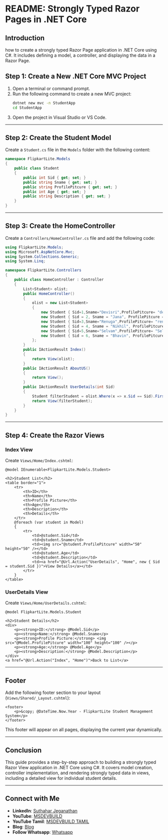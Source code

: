 # README: Strongly Typed Razor Pages in .NET Core 
## Introduction
 how to create a strongly typed Razor Page application in .NET Core using C#. It includes defining a model, a controller, and displaying the data in a Razor Page.


## Step 1: Create a New .NET Core MVC Project
1. Open a terminal or command prompt.
2. Run the following command to create a new MVC project:
   ```sh
   dotnet new mvc -n StudentApp
   cd StudentApp
   ```
3. Open the project in Visual Studio or VS Code.

---

## Step 2: Create the Student Model
Create a `Student.cs` file in the `Models` folder with the following content:

```csharp
namespace FlipkartLite.Models
{
    public class Student
    {
        public int Sid { get; set; }
        public string Sname { get; set; }
        public string ProfilePitcure { get; set; }
        public int Age { get; set; }
        public string Description { get; set; }
    }
}
```

---

## Step 3: Create the HomeController
Create a `Controllers/HomeController.cs` file and add the following code:

```csharp
using FlipkartLite.Models;
using Microsoft.AspNetCore.Mvc;
using System.Collections.Generic;
using System.Linq;

namespace FlipkartLite.Controllers
{
    public class HomeController : Controller
    {
        List<Student> olist;
        public HomeController()
        {
            olist = new List<Student>
            {
                new Student { Sid=1,Sname="Devisri",ProfilePitcure= "devisri.jpeg",Age=35,Description= "I am working in Accenture" },
                new Student { Sid = 2, Sname = "Jana", ProfilePitcure = "jana.jpeg", Age = 25, Description = "I am working in Mindtree" },
                new Student { Sid=3,Sname="Renuga",ProfilePitcure= "renuga.jpeg",Age=22,Description= "I am working in Wipro" },
                new Student { Sid = 4, Sname = "Nikhil", ProfilePitcure = "Nikhil.jpeg", Age = 21, Description = "I am working in LNT" },
                new Student { Sid=5,Sname="Selvam",ProfilePitcure= "Selvam.jpeg",Age=19,Description= "I am working in OLA" },
                new Student { Sid = 6, Sname = "Bhavin", ProfilePitcure = "Bhavin.jpeg", Age = 29, Description = "I am working in continental" },
            };
        }
        public IActionResult Index()
        {
            return View(olist);
        }
        public IActionResult AboutUS()
        {
            return View();
        }
        public IActionResult UserDetails(int Sid)
        {
            Student filterStudent = olist.Where(x => x.Sid == Sid).FirstOrDefault();
            return View(filterStudent);
        }
    }
}
```

---

## Step 4: Create the Razor Views
### **Index View**
Create `Views/Home/Index.cshtml`:

```razor
@model IEnumerable<FlipkartLite.Models.Student>

<h2>Student List</h2>
<table border="1">
    <tr>
        <th>ID</th>
        <th>Name</th>
        <th>Profile Picture</th>
        <th>Age</th>
        <th>Description</th>
        <th>Details</th>
    </tr>
    @foreach (var student in Model)
    {
        <tr>
            <td>@student.Sid</td>
            <td>@student.Sname</td>
            <td><img src="@student.ProfilePitcure" width="50" height="50" /></td>
            <td>@student.Age</td>
            <td>@student.Description</td>
            <td><a href="@Url.Action("UserDetails", "Home", new { Sid = student.Sid })">View Details</a></td>
        </tr>
    }
</table>
```

### **UserDetails View**
Create `Views/Home/UserDetails.cshtml`:

```razor
@model FlipkartLite.Models.Student

<h2>Student Details</h2>
<div>
    <p><strong>ID:</strong> @Model.Sid</p>
    <p><strong>Name:</strong> @Model.Sname</p>
    <p><strong>Profile Picture:</strong> <img src="@Model.ProfilePitcure" width="100" height="100" /></p>
    <p><strong>Age:</strong> @Model.Age</p>
    <p><strong>Description:</strong> @Model.Description</p>
</div>
<a href="@Url.Action("Index", "Home")">Back to List</a>
```

---

## Footer
Add the following footer section to your layout (`Views/Shared/_Layout.cshtml`):

```razor
<footer>
    <p>&copy; @DateTime.Now.Year - FlipkartLite Student Management System</p>
</footer>
```

This footer will appear on all pages, displaying the current year dynamically.

---

## Conclusion
This guide provides a step-by-step approach to building a strongly typed Razor View application in .NET Core using C#. It covers model creation, controller implementation, and rendering strongly typed data in views, including a detailed view for individual student details.

---

## Connect with Me
- **LinkedIn**: [Suthahar Jeganathan](https://www.linkedin.com/in/jssuthahar/)
- **YouTube**: [MSDEVBUILD](https://www.youtube.com/@MSDEVBUILD)
- **YouTube Tamil**: [MSDEVBUILD TAMIL](https://www.youtube.com/@MSDEVBUILDTamil)
- **Blog**: [Blog](https://www.msdevbuild.com/)
- **Follow Whatsapp**: [Whatsapp](https://www.whatsapp.com/channel/0029Va5j2rHEFeXcTlUhQB0J)
